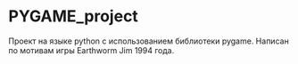 # PYGAME_project
Проект на языке python с использованием библиотеки pygame.
Написан по мотивам игры Earthworm Jim 1994 года.

